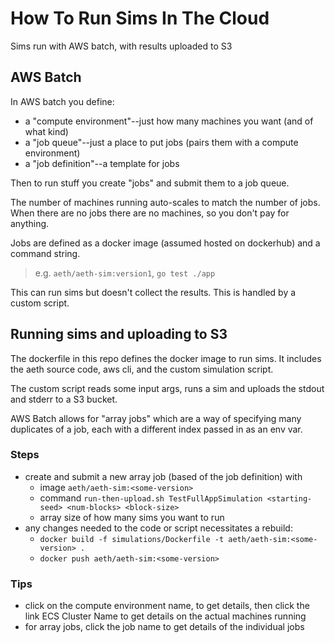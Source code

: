 # How To Run Sims In The Cloud

Sims run with AWS batch, with results uploaded to S3

## AWS Batch

In AWS batch you define:

- a "compute environment"--just how many machines you want (and of what kind)
- a "job queue"--just a place to put jobs (pairs them with a compute environment)
- a "job definition"--a template for jobs

Then to run stuff you create "jobs" and submit them to a job queue.

The number of machines running auto-scales to match the number of jobs. When there are no jobs there are no machines, so you don't pay for anything.

Jobs are defined as a docker image (assumed hosted on dockerhub) and a command string.  
>e.g. `aeth/aeth-sim:version1`, `go test ./app`

This can run sims but doesn't collect the results. This is handled by a custom script.

## Running sims and uploading to S3

The dockerfile in this repo defines the docker image to run sims. It includes the aeth source code, aws cli, and the custom simulation script.

The custom script reads some input args, runs a sim and uploads the stdout and stderr to a S3 bucket.

AWS Batch allows for "array jobs" which are a way of specifying many duplicates of a job, each with a different index passed in as an env var.

### Steps

- create and submit a new array job (based of the job definition) with
  - image `aeth/aeth-sim:<some-version>`
  - command `run-then-upload.sh TestFullAppSimulation <starting-seed> <num-blocks> <block-size>`
  - array size of how many sims you want to run
- any changes needed to the code or script necessitates a rebuild:
  - `docker build -f simulations/Dockerfile -t aeth/aeth-sim:<some-version> .`
  - `docker push aeth/aeth-sim:<some-version>`

### Tips

- click on the compute environment name, to get details, then click the link ECS Cluster Name to get details on the actual machines running
- for array jobs, click the job name to get details of the individual jobs

